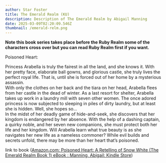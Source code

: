 ```yaml
---
author: Star Foster
title: The Emerald Realm (KU)
description: Description of The Emerald Realm by Abigail Manning
date: 2025-03-09T02:20:09.546Z
thumbnail: /emerald-relm.png
---
```

**N﻿ote this book series takes place before the Ruby Realm some of the characters cross over but you can read Ruby Realm first if you want.**

Poisoned Heart:

Princess Arabella is truly the fairest in all the land, and she knows it. With her pretty face, elaborate ball gowns, and glorious castle, she truly lives the perfect royal life. That is, until she is forced out of her home by a mysterious assassin.\
With only the clothes on her back and the tiara on her head, Arabella flees from her castle in the dead of winter. As a last resort for shelter, Arabella takes up work in a laundry mill with seven other women. The once adored princess is now subjected to sleeping in piles of dirty laundry, but at least she is hidden. Well, she hopes so…\
In the midst of her deadly game of hide-and-seek, she discovers that her kingdom is endangered by her absence. With the help of a dashing captain, a quirky noble, and her seven new companions, she must protect both her life and her kingdom. Will Arabella learn what true beauty is as she navigates her new life as a nameless commoner? While evil builds and secrets unfold, there may be more than her heart that’s poisoned.

link to book ([Amazon.com: Poisoned Heart: A Retelling of Snow White (The Emerald Realm Book 1) eBook : Manning, Abigail: Kindle Store](https://www.amazon.com/Poisoned-Heart-Retelling-White-Emerald-ebook/dp/B09L6LGFBF)﻿)